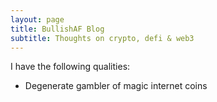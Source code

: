 ```yaml
---
layout: page
title: BullishAF Blog
subtitle: Thoughts on crypto, defi & web3
---
```


I have the following qualities:

- Degenerate gambler of magic internet coins
